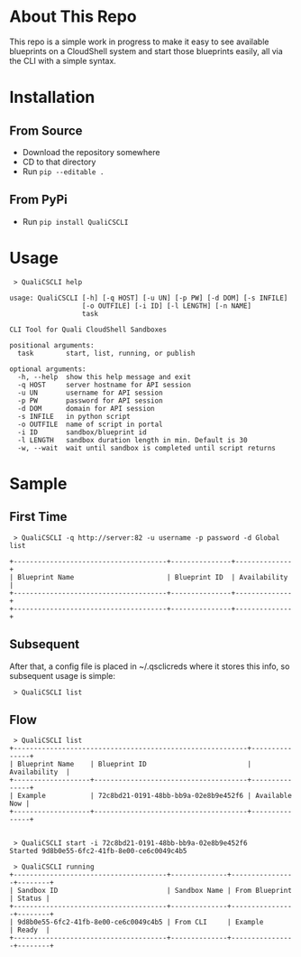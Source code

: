 # About This Repo
This repo is a simple work in progress to make it easy to see available blueprints on a CloudShell system and start those blueprints easily, all via the CLI with a simple syntax.

# Installation
## From Source
* Download the repository somewhere
* CD to that directory
* Run `pip --editable .`

## From PyPi
* Run `pip install QualiCSCLI`

# Usage
     > QualiCSCLI help
    
    usage: QualiCSCLI [-h] [-q HOST] [-u UN] [-p PW] [-d DOM] [-s INFILE]
                      [-o OUTFILE] [-i ID] [-l LENGTH] [-n NAME]
                      task
    
    CLI Tool for Quali CloudShell Sandboxes
    
    positional arguments:
      task        start, list, running, or publish
    
    optional arguments:
      -h, --help  show this help message and exit
      -q HOST     server hostname for API session
      -u UN       username for API session
      -p PW       password for API session
      -d DOM      domain for API session
      -s INFILE   in python script
      -o OUTFILE  name of script in portal
      -i ID       sandbox/blueprint id
      -l LENGTH   sandbox duration length in min. Default is 30
      -w, --wait  wait until sandbox is completed until script returns
    
# Sample
## First Time
     > QualiCSCLI -q http://server:82 -u username -p password -d Global list
    
    +--------------------------------------+---------------+--------------+
    | Blueprint Name                       | Blueprint ID  | Availability |
    +--------------------------------------+---------------+--------------+
    +--------------------------------------+---------------+--------------+

## Subsequent 
After that, a config file is placed in ~/.qsclicreds where it stores this info, so subsequent usage is simple:

     > QualiCSCLI list

## Flow
     > QualiCSCLI list
    +----------------------------------------------------------+---------------+
    | Blueprint Name    | Blueprint ID                         | Availability  |
    +-------------------+--------------------------------------+---------------+
    | Example           | 72c8bd21-0191-48bb-bb9a-02e8b9e452f6 | Available Now |
    +-------------------+--------------------------------------+---------------+
    
    
     > QualiCSCLI start -i 72c8bd21-0191-48bb-bb9a-02e8b9e452f6
    Started 9d8b0e55-6fc2-41fb-8e00-ce6c0049c4b5

     > QualiCSCLI running
    +--------------------------------------+--------------+----------------+--------+
    | Sandbox ID                           | Sandbox Name | From Blueprint | Status |
    +--------------------------------------+--------------+----------------+--------+
    | 9d8b0e55-6fc2-41fb-8e00-ce6c0049c4b5 | From CLI     | Example        | Ready  |
    +--------------------------------------+--------------+----------------+--------+

